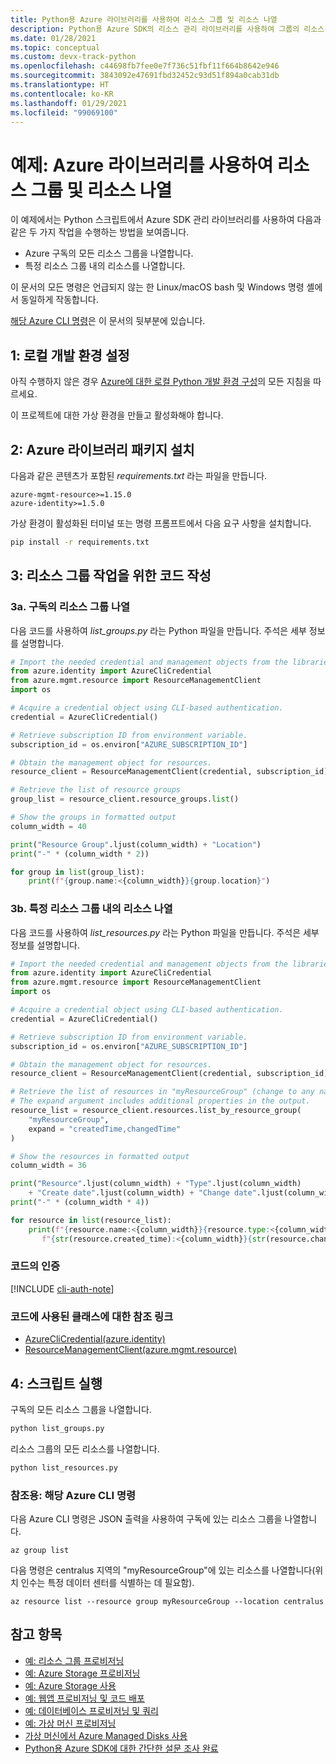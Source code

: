 ```yaml
---
title: Python용 Azure 라이브러리를 사용하여 리소스 그룹 및 리소스 나열
description: Python용 Azure SDK의 리소스 관리 라이브러리를 사용하여 그룹의 리소스 그룹 및 리소스를 나열합니다.
ms.date: 01/28/2021
ms.topic: conceptual
ms.custom: devx-track-python
ms.openlocfilehash: c44698fb7fee0e7f736c51fbf11f664b8642e946
ms.sourcegitcommit: 3843092e47691fbd32452c93d51f894a0cab31db
ms.translationtype: HT
ms.contentlocale: ko-KR
ms.lasthandoff: 01/29/2021
ms.locfileid: "99069100"
---
```

# <a name="example-use-the-azure-libraries-to-list-resource-groups-and-resources"></a>예제: Azure 라이브러리를 사용하여 리소스 그룹 및 리소스 나열

이 예제에서는 Python 스크립트에서 Azure SDK 관리 라이브러리를 사용하여 다음과 같은 두 가지 작업을 수행하는 방법을 보여줍니다.

- Azure 구독의 모든 리소스 그룹을 나열합니다.
- 특정 리소스 그룹 내의 리소스를 나열합니다.

이 문서의 모든 명령은 언급되지 않는 한 Linux/macOS bash 및 Windows 명령 셸에서 동일하게 작동합니다.

[해당 Azure CLI 명령](#for-reference-equivalent-azure-cli-commands)은 이 문서의 뒷부분에 있습니다.

## <a name="1-set-up-your-local-development-environment"></a>1: 로컬 개발 환경 설정

아직 수행하지 않은 경우 [Azure에 대한 로컬 Python 개발 환경 구성](configure-local-development-environment.md)의 모든 지침을 따르세요.

이 프로젝트에 대한 가상 환경을 만들고 활성화해야 합니다.

## <a name="2-install-the-azure-library-packages"></a>2: Azure 라이브러리 패키지 설치

다음과 같은 콘텐츠가 포함된 *requirements.txt* 라는 파일을 만듭니다.

```text
azure-mgmt-resource>=1.15.0
azure-identity>=1.5.0
```

가상 환경이 활성화된 터미널 또는 명령 프롬프트에서 다음 요구 사항을 설치합니다.

```cmd
pip install -r requirements.txt
```

## <a name="3-write-code-to-work-with-resource-groups"></a>3: 리소스 그룹 작업을 위한 코드 작성

### <a name="3a-list-resource-groups-in-a-subscription"></a>3a. 구독의 리소스 그룹 나열

다음 코드를 사용하여 *list_groups.py* 라는 Python 파일을 만듭니다. 주석은 세부 정보를 설명합니다.

```python
# Import the needed credential and management objects from the libraries.
from azure.identity import AzureCliCredential
from azure.mgmt.resource import ResourceManagementClient
import os

# Acquire a credential object using CLI-based authentication.
credential = AzureCliCredential()

# Retrieve subscription ID from environment variable.
subscription_id = os.environ["AZURE_SUBSCRIPTION_ID"]

# Obtain the management object for resources.
resource_client = ResourceManagementClient(credential, subscription_id)

# Retrieve the list of resource groups
group_list = resource_client.resource_groups.list()

# Show the groups in formatted output
column_width = 40

print("Resource Group".ljust(column_width) + "Location")
print("-" * (column_width * 2))

for group in list(group_list):
    print(f"{group.name:<{column_width}}{group.location}")
```

### <a name="3b-list-resources-within-a-specific-resource-group"></a>3b. 특정 리소스 그룹 내의 리소스 나열

다음 코드를 사용하여 *list_resources.py* 라는 Python 파일을 만듭니다. 주석은 세부 정보를 설명합니다.

```python
# Import the needed credential and management objects from the libraries.
from azure.identity import AzureCliCredential
from azure.mgmt.resource import ResourceManagementClient
import os

# Acquire a credential object using CLI-based authentication.
credential = AzureCliCredential()

# Retrieve subscription ID from environment variable.
subscription_id = os.environ["AZURE_SUBSCRIPTION_ID"]

# Obtain the management object for resources.
resource_client = ResourceManagementClient(credential, subscription_id)

# Retrieve the list of resources in "myResourceGroup" (change to any name desired).
# The expand argument includes additional properties in the output.
resource_list = resource_client.resources.list_by_resource_group(
    "myResourceGroup",
    expand = "createdTime,changedTime"
)

# Show the resources in formatted output
column_width = 36

print("Resource".ljust(column_width) + "Type".ljust(column_width)
    + "Create date".ljust(column_width) + "Change date".ljust(column_width))
print("-" * (column_width * 4))

for resource in list(resource_list):
    print(f"{resource.name:<{column_width}}{resource.type:<{column_width}}"
       f"{str(resource.created_time):<{column_width}}{str(resource.changed_time):<{column_width}}")
```

### <a name="authentication-in-the-code"></a>코드의 인증

[!INCLUDE [cli-auth-note](includes/cli-auth-note.md)]

### <a name="reference-links-for-classes-used-in-the-code"></a>코드에 사용된 클래스에 대한 참조 링크

- [AzureCliCredential(azure.identity)](/python/api/azure-identity/azure.identity.azureclicredential)
- [ResourceManagementClient(azure.mgmt.resource)](/python/api/azure-mgmt-resource/azure.mgmt.resource.resourcemanagementclient)

## <a name="4-run-the-scripts"></a>4: 스크립트 실행

구독의 모든 리소스 그룹을 나열합니다.

```cmd
python list_groups.py
```

리소스 그룹의 모든 리소스를 나열합니다.

```cmd
python list_resources.py
```

### <a name="for-reference-equivalent-azure-cli-commands"></a>참조용: 해당 Azure CLI 명령

다음 Azure CLI 명령은 JSON 출력을 사용하여 구독에 있는 리소스 그룹을 나열합니다.

```azurecli
az group list
```

다음 명령은 centralus 지역의 "myResourceGroup"에 있는 리소스를 나열합니다(위치 인수는 특정 데이터 센터를 식별하는 데 필요함).

```azurecli
az resource list --resource group myResourceGroup --location centralus
```

## <a name="see-also"></a>참고 항목

- [예: 리소스 그룹 프로비저닝](azure-sdk-example-resource-group.md)
- [예: Azure Storage 프로비저닝](azure-sdk-example-storage.md)
- [예: Azure Storage 사용](azure-sdk-example-storage-use.md)
- [예: 웹앱 프로비저닝 및 코드 배포](azure-sdk-example-web-app.md)
- [예: 데이터베이스 프로비저닝 및 쿼리](azure-sdk-example-database.md)
- [예: 가상 머신 프로비저닝](azure-sdk-example-virtual-machines.md)
- [가상 머신에서 Azure Managed Disks 사용](azure-sdk-samples-managed-disks.md)
- [Python용 Azure SDK에 대한 간단한 설문 조사 완료](https://microsoft.qualtrics.com/jfe/form/SV_bNFX0HECjzPWMiG?Q_CHL=docs)
